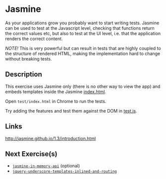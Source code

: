 # Jasmine

As your applications grow you probably want to start writing tests. Jasmine
can be used to test at the Javascript level, checking that functions return
the correct values etc, but also to test at the UI level, i.e. that the
application renders the correct content.

*NOTE!* This is very powerful but can result in tests that are highly coupled
to the structure of rendered HTML, making the implementation hard to change
without breaking tests.

## Description

This exercise uses Jasmine only (there is no other way to view the app) and
embeds templates inside the Jasmine [index.html](test/index.html).

Open `test/index.html` in Chrome to run the tests.

Try adding the features and test them against the DOM in [test.js](
test/spec/test.js).

## Links

http://jasmine.github.io/1.3/introduction.html

## Next Exercise(s)

* [`jasmine-in-memory-api`](jasmine) (optional)
* [`jquery-underscore-templates-inlined-and-routing`](jquery-underscore-templates-inlined-and-routing)
